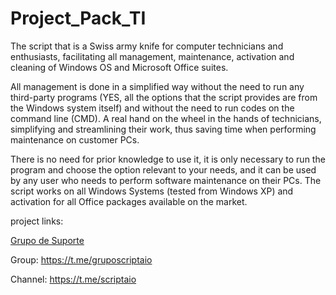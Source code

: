 # Project_Pack_TI


The script that is a Swiss army knife for computer technicians and enthusiasts, facilitating all management, maintenance, activation and cleaning of Windows OS and Microsoft Office suites.

All management is done in a simplified way without the need to run any third-party programs (YES, all the options that the script provides are from the Windows system itself) and without the need to run codes on the command line (CMD). A real hand on the wheel in the hands of technicians, simplifying and streamlining their work, thus saving time when performing maintenance on customer PCs.

There is no need for prior knowledge to use it, it is only necessary to run the program and choose the option relevant to your needs, and it can be used by any user who needs to perform software maintenance on their PCs.
    The script works on all Windows Systems (tested from Windows XP) and activation for all Office packages available on the market.

project links:

<a href="https://t.me/gruposcriptaio">Grupo de Suporte</a>

Group: https://t.me/gruposcriptaio

Channel: https://t.me/scriptaio
